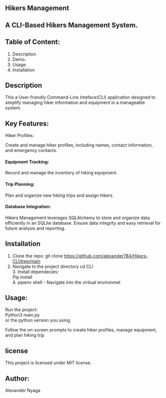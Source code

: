 ## Hikers Management

## A CLI-Based Hikers Management System.

## Table of Content:
 1. Description
 2. Demo.
 3. Usage.
 4. Installation

 ## Description
  This a User-friendly Command-Line Inteface(CLI) application designed to simplify managing hiker information and equipment in a manageable system.<br>

## Key Features:
   Hiker Profiles:

Create and manage hiker profiles, including names, contact information, and emergency contacts. <br>
   
   <h4>Equipment Tracking:</h4>

Record and manage the inventory of hiking equipment. <br>
    <h4>Trip Planning:</h4>
Plan and organize new hiking trips and assign hikers.<br>

<h4>Database Integration:</h4>
Hikers Management leverages SQLAlchemy to store and organize data efficiently in an SQLite database.
Ensure data integrity and easy retrieval for future analysis and reporting.



## Installation

   1. Clone the repo: git clone https://github.com/alexander784/Hikers-CLI/tree/main<br>
   2. Navigate to the project directory cd CLI <br>
    3. Install dependecies:<br> Pip install <br>
    4. pipenv shell - Navigate into the virtiual environmet

## Usage:
Run the project: <br>
       Python3 main.py <br>
       or the python version you using.

Follow the on-screen prompts to create hiker profiles, manage equipment, and plan hiking trip

## license
This project is licensed under MIT license.


## Author:
 Alexander Nyaga





    
   



